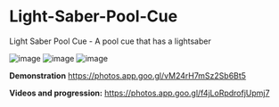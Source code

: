 # Light-Saber-Pool-Cue
Light Saber Pool Cue - A pool cue that has a lightsaber

![image](https://github.com/user-attachments/assets/0097a58f-ed86-4100-812a-a36db46186bd)
![image](https://github.com/user-attachments/assets/744257a6-c502-4554-bd76-f67a1b340316)
![image](https://github.com/user-attachments/assets/a7d09647-b081-4705-bb3f-55c03983369e)



  **Demonstration**
https://photos.app.goo.gl/vM24rH7mSz2Sb6Bt5

  **Videos and progression:**
[https://photos.app.goo.gl/f4jLoRpdrofjUpmj7
](https://photos.app.goo.gl/m8zPykyZ76Nw8FvT9)
